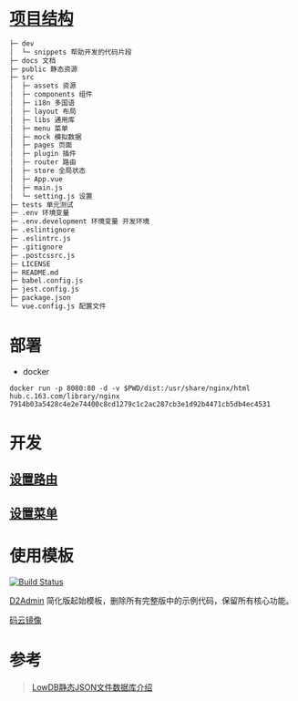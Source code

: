 # [项目结构](https://d2-projects.github.io/d2-admin-doc/zh/learn-guide/#%E5%8A%9F%E8%83%BD)

```bash
├─ dev
│  └─ snippets 帮助开发的代码片段
├─ docs 文档
├─ public 静态资源
├─ src
│  ├─ assets 资源
│  ├─ components 组件
│  ├─ i18n 多国语
│  ├─ layout 布局
│  ├─ libs 通用库
│  ├─ menu 菜单
│  ├─ mock 模拟数据
│  ├─ pages 页面
│  ├─ plugin 插件
│  ├─ router 路由
│  ├─ store 全局状态
│  ├─ App.vue
│  ├─ main.js
│  └─ setting.js 设置
├─ tests 单元测试
├─ .env 环境变量
├─ .env.development 环境变量 开发环境
├─ .eslintignore
├─ .eslintrc.js
├─ .gitignore
├─ .postcssrc.js
├─ LICENSE
├─ README.md
├─ babel.config.js
├─ jest.config.js
├─ package.json
└─ vue.config.js 配置文件
```

# 部署

+ docker

`docker run -p 8080:80 -d -v $PWD/dist:/usr/share/nginx/html hub.c.163.com/library/nginx
7914b03a5428c4e2e74400c8cd1279c1c2ac287cb3e1d92b4471cb5db4ec4531`

# 开发

## [设置路由](https://d2-projects.github.io/d2-admin-doc/zh/learn-guide/getting-started.html#%E8%AE%BE%E7%BD%AE%E8%B7%AF%E7%94%B1)

## [设置菜单](https://d2-projects.github.io/d2-admin-doc/zh/learn-guide/getting-started.html#%E8%AE%BE%E7%BD%AE%E8%8F%9C%E5%8D%95)

# 使用模板

[![Build Status](https://www.travis-ci.org/d2-projects/d2-admin-start-kit.svg?branch=master)](https://www.travis-ci.org/d2-projects/d2-admin-start-kit)

[D2Admin](https://github.com/d2-projects/d2-admin) 简化版起始模板，删除所有完整版中的示例代码，保留所有核心功能。

[码云镜像](https://gitee.com/fairyever/d2-admin-start-kit)

# 参考

> [LowDB静态JSON文件数据库介绍](https://www.jianshu.com/p/11d04a4c22af)
